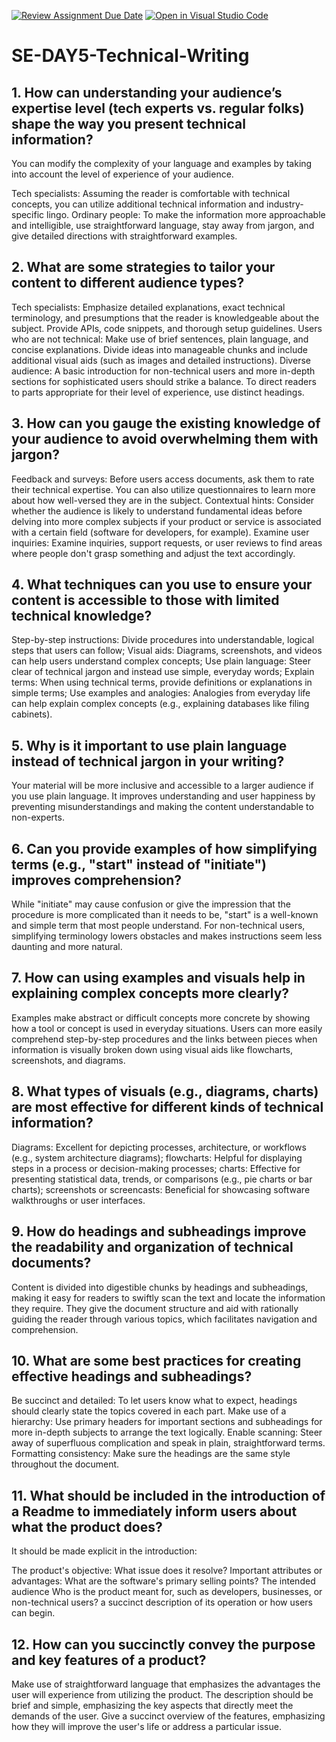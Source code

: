 [![Review Assignment Due Date](https://classroom.github.com/assets/deadline-readme-button-22041afd0340ce965d47ae6ef1cefeee28c7c493a6346c4f15d667ab976d596c.svg)](https://classroom.github.com/a/zsAR-pyY)
[![Open in Visual Studio Code](https://classroom.github.com/assets/open-in-vscode-2e0aaae1b6195c2367325f4f02e2d04e9abb55f0b24a779b69b11b9e10269abc.svg)](https://classroom.github.com/online_ide?assignment_repo_id=18515326&assignment_repo_type=AssignmentRepo)
# SE-DAY5-Technical-Writing
## 1. How can understanding your audience’s expertise level (tech experts vs. regular folks) shape the way you present technical information?

You can modify the complexity of your language and examples by taking into account the level of experience of your audience.

 Tech specialists:  Assuming the reader is comfortable with technical concepts, you can utilize additional technical information and industry-specific lingo.
 Ordinary people:  To make the information more approachable and intelligible, use straightforward language, stay away from jargon, and give detailed directions with straightforward examples.

## 2. What are some strategies to tailor your content to different audience types?

Tech specialists:  Emphasize detailed explanations, exact technical terminology, and presumptions that the reader is knowledgeable about the subject.  Provide APIs, code snippets, and thorough setup guidelines.
 Users who are not technical:  Make use of brief sentences, plain language, and concise explanations.  Divide ideas into manageable chunks and include additional visual aids (such as images and detailed instructions).
 Diverse audience:  A basic introduction for non-technical users and more in-depth sections for sophisticated users should strike a balance.  To direct readers to parts appropriate for their level of experience, use distinct headings.

## 3. How can you gauge the existing knowledge of your audience to avoid overwhelming them with jargon?

Feedback and surveys: Before users access documents, ask them to rate their technical expertise. You can also utilize questionnaires to learn more about how well-versed they are in the subject.
 Contextual hints:  Consider whether the audience is likely to understand fundamental ideas before delving into more complex subjects if your product or service is associated with a certain field (software for developers, for example).
 Examine user inquiries:  Examine inquiries, support requests, or user reviews to find areas where people don't grasp something and adjust the text accordingly.

## 4. What techniques can you use to ensure your content is accessible to those with limited technical knowledge?

Step-by-step instructions: Divide procedures into understandable, logical steps that users can follow; Visual aids: Diagrams, screenshots, and videos can help users understand complex concepts; Use plain language: Steer clear of technical jargon and instead use simple, everyday words; Explain terms: When using technical terms, provide definitions or explanations in simple terms; Use examples and analogies: Analogies from everyday life can help explain complex concepts (e.g., explaining databases like filing cabinets).

## 5. Why is it important to use plain language instead of technical jargon in your writing?

Your material will be more inclusive and accessible to a larger audience if you use plain language.  It improves understanding and user happiness by preventing misunderstandings and making the content understandable to non-experts.

## 6. Can you provide examples of how simplifying terms (e.g., "start" instead of "initiate") improves comprehension?

While "initiate" may cause confusion or give the impression that the procedure is more complicated than it needs to be, "start" is a well-known and simple term that most people understand.
 For non-technical users, simplifying terminology lowers obstacles and makes instructions seem less daunting and more natural.


## 7. How can using examples and visuals help in explaining complex concepts more clearly?

Examples make abstract or difficult concepts more concrete by showing how a tool or concept is used in everyday situations.
 Users can more easily comprehend step-by-step procedures and the links between pieces when information is visually broken down using visual aids like flowcharts, screenshots, and diagrams.

## 8. What types of visuals (e.g., diagrams, charts) are most effective for different kinds of technical information?

Diagrams: Excellent for depicting processes, architecture, or workflows (e.g., system architecture diagrams); flowcharts: Helpful for displaying steps in a process or decision-making processes; charts: Effective for presenting statistical data, trends, or comparisons (e.g., pie charts or bar charts); screenshots or screencasts: Beneficial for showcasing software walkthroughs or user interfaces.

## 9. How do headings and subheadings improve the readability and organization of technical documents?

Content is divided into digestible chunks by headings and subheadings, making it easy for readers to swiftly scan the text and locate the information they require.
 They give the document structure and aid with rationally guiding the reader through various topics, which facilitates navigation and comprehension.

## 10. What are some best practices for creating effective headings and subheadings?
Be succinct and detailed: To let users know what to expect, headings should clearly state the topics covered in each part.
 Make use of a hierarchy:  Use primary headers for important sections and subheadings for more in-depth subjects to arrange the text logically.
 Enable scanning:  Steer away of superfluous complication and speak in plain, straightforward terms.
 Formatting consistency:  Make sure the headings are the same style throughout the document.

## 11. What should be included in the introduction of a Readme to immediately inform users about what the product does?

It should be made explicit in the introduction:

 The product's objective:  What issue does it resolve?
 Important attributes or advantages:  What are the software's primary selling points?
 The intended audience  Who is the product meant for, such as developers, businesses, or non-technical users?
 a succinct description of its operation or how users can begin.

## 12. How can you succinctly convey the purpose and key features of a product?
Make use of straightforward language that emphasizes the advantages the user will experience from utilizing the product.
 The description should be brief and simple, emphasizing the key aspects that directly meet the demands of the user.
 Give a succinct overview of the features, emphasizing how they will improve the user's life or address a particular issue.

